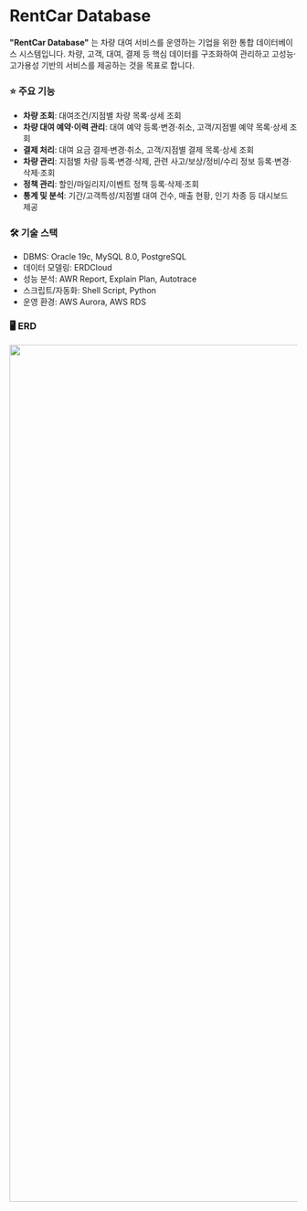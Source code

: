 # RentCar Database

**"RentCar Database"** 는 차량 대여 서비스를 운영하는 기업을 위한 통합 데이터베이스 시스템입니다.
차량, 고객, 대여, 결제 등 핵심 데이터를 구조화하여 관리하고 고성능·고가용성 기반의 서비스를 제공하는 것을 목표로 합니다.

### ⭐️ 주요 기능
- **차량 조회**: 대여조건/지점별 차량 목록·상세 조회
- **차량 대여 예약·이력 관리**: 대여 예약 등록·변경·취소, 고객/지점별 예약 목록·상세 조회
- **결제 처리**: 대여 요금 결제·변경·취소, 고객/지점별 결제 목록·상세 조회
- **차량 관리**: 지점별 차량 등록·변경·삭제, 관련 사고/보상/정비/수리 정보 등록·변경·삭제·조회
- **정책 관리**: 할인/마일리지/이벤트 정책 등록·삭제·조회
- **통계 및 분석**: 기간/고객특성/지점별 대여 건수, 매출 현황, 인기 차종 등 대시보드 제공

### 🛠️ 기술 스택
- DBMS: Oracle 19c, MySQL 8.0, PostgreSQL
- 데이터 모델링: ERDCloud
- 성능 분석: AWR Report, Explain Plan, Autotrace
- 스크립트/자동화: Shell Script, Python
- 운영 환경: AWS Aurora, AWS RDS

### 🖥️ ERD
<img src="https://github.com/user-attachments/assets/b5b6ea1b-df97-4fc6-acc1-40a9e4e8183c" width="1500" />
